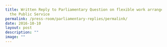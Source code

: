 ```yaml
---
title: Written Reply to Parliamentary Question on flexible work arrangements in
  the Public Service
permalink: /press-room/parliamentary-replies/permalink/
date: 2016-10-10
layout: post
description: ""
image: ""
---
```

